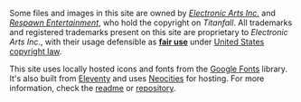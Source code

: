 Some files and images in this site are owned by [*Electronic Arts Inc.*](https://www.ea.com/) and [*Respawn Entertainment*](http://www.respawn.com/), who hold the copyright on *Titanfall*. All trademarks and registered trademarks present on this site are proprietary to *Electronic Arts Inc.*, with their usage defensible as [**fair use**](https://en.wikipedia.org/wiki/fair_use) under [United States copyright law](https://en.wikipedia.org/wiki/United_States_copyright_law).

This site uses locally hosted icons and fonts from the [Google Fonts](https://fonts.google.com/) library. It's also built from [Eleventy](https://www.11ty.dev/) and uses [Neocities](https://neocities.org/) for hosting. For more information, check the [readme](/readme/) or [repository](https://github.com/PersonMeetup/frontiercorps).